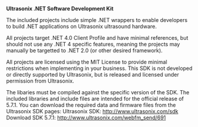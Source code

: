 **Ultrasonix .NET Software Development Kit**

The included projects include simple .NET wrappers to enable developers to build .NET applications on Ultrasonix ultrasound hardware.

All projects target .NET 4.0 Client Profile and have minimal references, but should not use any .NET 4 specific features, meaning the projects may manually be targetted to .NET 2.0 (or other desired framework).

All projects are licensed using the MIT License to provide minimal restrictions when implementing in your business. This SDK is not developed or directly supported by Ultrasonix, but is released and licensed under permission from Ultrasonix.

The libaries must be compiled against the specific version of the SDK. The included libraries and include files are intended for the official release of 5.7.1. You can download the required data and firmware files from the Ultrasonix SDK pages:
Ultrasonix SDK: http://www.ultrasonix.com/sdk
Download SDK 5.7.1: http://www.ultrasonix.com/webfm_send/691